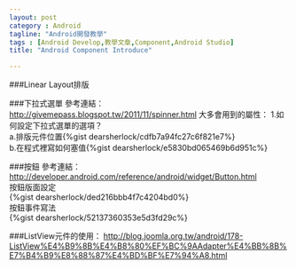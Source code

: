 ```yaml
---
layout: post
category : Android 
tagline: "Android開發教學"
tags : [Android Develop,教學文章,Component,Android Studio]
title: "Android Component Introduce"

---
```


###Linear Layout排版



###下拉式選單
參考連結：http://givemepass.blogspot.tw/2011/11/spinner.html
大多會用到的屬性：
1.如何設定下拉式選單的選項？  
	a.排版元件位置{%gist dearsherlock/cdfb7a94fc27c6f821e7%}  
	b.在程式裡寫如何塞值{%gist dearsherlock/e5830bd065469b6d951c%}
	
###按鈕
參考連結：http://developer.android.com/reference/android/widget/Button.html  
按鈕版面設定  
{%gist dearsherlock/ded216bbb4f7c4204bd0%}  
按鈕事件寫法  
{%gist dearsherlock/52137360353e5d3fd29c%}

###ListView元件的使用：
http://blog.joomla.org.tw/android/178-ListView%E4%B9%8B%E4%B8%80%EF%BC%9AAdapter%E4%BB%8B%E7%B4%B9%E8%88%87%E4%BD%BF%E7%94%A8.html
